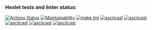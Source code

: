 ### Hexlet tests and linter status:
[![Actions Status](https://github.com/RomanUtolin/python-project-lvl1/workflows/hexlet-check/badge.svg)](https://github.com/RomanUtolin/python-project-lvl1/actions)
[![Maintainability](https://api.codeclimate.com/v1/badges/280b450f90dc15c23922/maintainability)](https://codeclimate.com/github/RomanUtolin/python-project-lvl1/maintainability)
[![make lint](https://github.com/RomanUtolin/python-project-lvl1/actions/workflows/makefile.yml/badge.svg)](https://github.com/RomanUtolin/python-project-lvl1/actions/workflows/makefile.yml)
[![asciicast](https://asciinema.org/a/461815.svg)](https://asciinema.org/a/461815)
[![asciicast](https://asciinema.org/a/461816.svg)](https://asciinema.org/a/461816)
[![asciicast](https://asciinema.org/a/459504.svg)](https://asciinema.org/a/459504)
[![asciicast](https://asciinema.org/a/459922.svg)](https://asciinema.org/a/459922)
[![asciicast](https://asciinema.org/a/460542.svg)](https://asciinema.org/a/460542)
